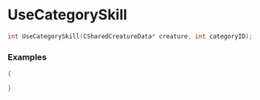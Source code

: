 # UseCategorySkill

```cpp - C++
int UseCategorySkill(CSharedCreatureData* creature, int categoryID);
```

### Examples
```cpp - C++
{

}
```
